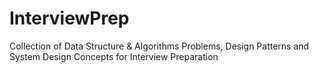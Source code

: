 # InterviewPrep
Collection of Data Structure &amp; Algorithms Problems, Design Patterns and System Design Concepts for Interview Preparation
